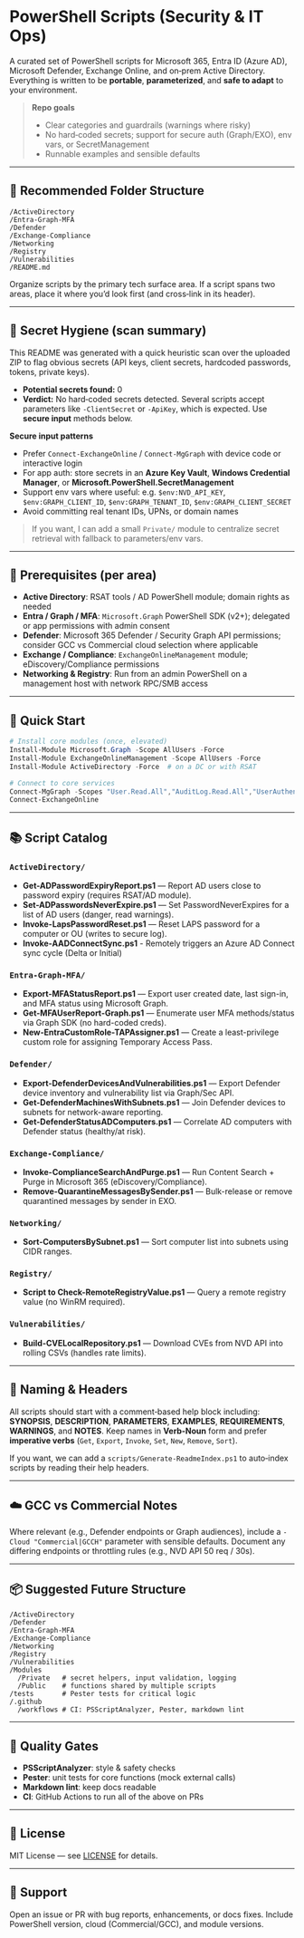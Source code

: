 # PowerShell Scripts (Security & IT Ops)

A curated set of PowerShell scripts for Microsoft 365, Entra ID (Azure AD), Microsoft Defender, Exchange Online, and on‑prem Active Directory. Everything is written to be **portable**, **parameterized**, and **safe to adapt** to your environment.

> **Repo goals**
> - Clear categories and guardrails (warnings where risky)
> - No hard‑coded secrets; support for secure auth (Graph/EXO), env vars, or SecretManagement
> - Runnable examples and sensible defaults

---

## 📁 Recommended Folder Structure

```
/ActiveDirectory
/Entra-Graph-MFA
/Defender
/Exchange-Compliance
/Networking
/Registry
/Vulnerabilities
/README.md
```

Organize scripts by the primary tech surface area. If a script spans two areas, place it where you’d look first (and cross‑link in its header).

---

## 🔐 Secret Hygiene (scan summary)

This README was generated with a quick heuristic scan over the uploaded ZIP to flag obvious secrets (API keys, client secrets, hardcoded passwords, tokens, private keys).

- **Potential secrets found:** 0
- **Verdict:** No hard‑coded secrets detected. Several scripts accept parameters like `-ClientSecret` or `-ApiKey`, which is expected. Use **secure input** methods below.

**Secure input patterns**
- Prefer `Connect-ExchangeOnline` / `Connect-MgGraph` with device code or interactive login
- For app auth: store secrets in an **Azure Key Vault**, **Windows Credential Manager**, or **Microsoft.PowerShell.SecretManagement**
- Support env vars where useful: e.g. `$env:NVD_API_KEY`, `$env:GRAPH_CLIENT_ID`, `$env:GRAPH_TENANT_ID`, `$env:GRAPH_CLIENT_SECRET`
- Avoid committing real tenant IDs, UPNs, or domain names

> If you want, I can add a small `Private/` module to centralize secret retrieval with fallback to parameters/env vars.

---

## 🧰 Prerequisites (per area)

- **Active Directory**: RSAT tools / AD PowerShell module; domain rights as needed
- **Entra / Graph / MFA**: `Microsoft.Graph` PowerShell SDK (v2+); delegated or app permissions with admin consent
- **Defender**: Microsoft 365 Defender / Security Graph API permissions; consider GCC vs Commercial cloud selection where applicable
- **Exchange / Compliance**: `ExchangeOnlineManagement` module; eDiscovery/Compliance permissions
- **Networking & Registry**: Run from an admin PowerShell on a management host with network RPC/SMB access

---

## 🚀 Quick Start

```powershell
# Install core modules (once, elevated)
Install-Module Microsoft.Graph -Scope AllUsers -Force
Install-Module ExchangeOnlineManagement -Scope AllUsers -Force
Install-Module ActiveDirectory -Force  # on a DC or with RSAT

# Connect to core services
Connect-MgGraph -Scopes "User.Read.All","AuditLog.Read.All","UserAuthenticationMethod.Read.All"
Connect-ExchangeOnline
```

---

## 📚 Script Catalog

### `ActiveDirectory/`

- **Get-ADPasswordExpiryReport.ps1** — Report AD users close to password expiry (requires RSAT/AD module).
- **Set-ADPasswordsNeverExpire.ps1** — Set PasswordNeverExpires for a list of AD users (danger, read warnings).
- **Invoke-LapsPasswordReset.ps1** — Reset LAPS password for a computer or OU (writes to secure log).
- **Invoke-AADConnectSync.ps1** - Remotely triggers an Azure AD Connect sync cycle (Delta or Initial)

### `Entra-Graph-MFA/`

- **Export-MFAStatusReport.ps1** — Export user created date, last sign-in, and MFA status using Microsoft Graph.
- **Get-MFAUserReport-Graph.ps1** — Enumerate user MFA methods/status via Graph SDK (no hard-coded creds).
- **New-EntraCustomRole-TAPAssigner.ps1** — Create a least-privilege custom role for assigning Temporary Access Pass.

### `Defender/`

- **Export-DefenderDevicesAndVulnerabilities.ps1** — Export Defender device inventory and vulnerability list via Graph/Sec API.
- **Get-DefenderMachinesWithSubnets.ps1** — Join Defender devices to subnets for network-aware reporting.
- **Get-DefenderStatusADComputers.ps1** — Correlate AD computers with Defender status (healthy/at risk).

### `Exchange-Compliance/`

- **Invoke-ComplianceSearchAndPurge.ps1** — Run Content Search + Purge in Microsoft 365 (eDiscovery/Compliance).
- **Remove-QuarantineMessagesBySender.ps1** — Bulk-release or remove quarantined messages by sender in EXO.

### `Networking/`

- **Sort-ComputersBySubnet.ps1** — Sort computer list into subnets using CIDR ranges.

### `Registry/`

- **Script to Check-RemoteRegistryValue.ps1** — Query a remote registry value (no WinRM required).

### `Vulnerabilities/`

- **Build-CVELocalRepository.ps1** — Download CVEs from NVD API into rolling CSVs (handles rate limits).


---

## 🔄 Naming & Headers

All scripts should start with a comment‑based help block including: **SYNOPSIS**, **DESCRIPTION**, **PARAMETERS**, **EXAMPLES**, **REQUIREMENTS**, **WARNINGS**, and **NOTES**. Keep names in **Verb‑Noun** form and prefer **imperative verbs** (`Get`, `Export`, `Invoke`, `Set`, `New`, `Remove`, `Sort`).

If you want, we can add a `scripts/Generate-ReadmeIndex.ps1` to auto‑index scripts by reading their help headers.

---

## ☁️ GCC vs Commercial Notes

Where relevant (e.g., Defender endpoints or Graph audiences), include a `-Cloud "Commercial|GCCH"` parameter with sensible defaults. Document any differing endpoints or throttling rules (e.g., NVD API 50 req / 30s).

---

## 📦 Suggested Future Structure

```
/ActiveDirectory
/Defender
/Entra-Graph-MFA
/Exchange-Compliance
/Networking
/Registry
/Vulnerabilities
/Modules
  /Private   # secret helpers, input validation, logging
  /Public    # functions shared by multiple scripts
/tests       # Pester tests for critical logic
/.github
  /workflows # CI: PSScriptAnalyzer, Pester, markdown lint
```

---

## 🧪 Quality Gates

- **PSScriptAnalyzer**: style & safety checks
- **Pester**: unit tests for core functions (mock external calls)
- **Markdown lint**: keep docs readable
- **CI**: GitHub Actions to run all of the above on PRs

---

## 📄 License

MIT License — see [LICENSE](LICENSE) for details.

---

## 🙋 Support

Open an issue or PR with bug reports, enhancements, or docs fixes. Include PowerShell version, cloud (Commercial/GCC), and module versions.
